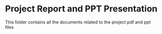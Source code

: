 <h1>Project Report and PPT Presentation</h1>
This folder contains all the documents related to the project 
pdf and ppt files
